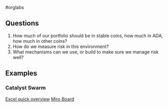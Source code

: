 #orglabs 

## Questions
1. How much of our portfolio should be in stable coins, how much in ADA, how much in other coins?
2. How do we measure risk in this environment?
3. What mechanisms can we use, or build to make sure we manage risk well?

## Examples
### Catalyst Swarm 
[Excel quick overview](https://www.youtube.com/watch?v=MrDNrMnp8vI&list=PLg-1vAkn8bxVCHJHDpDvMbWjOo_yKoaXw&index=17)
[Miro Board](https://miro.com/app/board/uXjVOiDYnHs=/)




